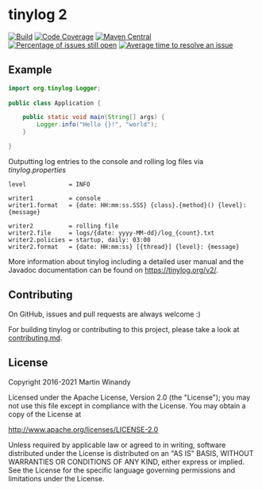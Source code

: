 tinylog 2
=========
[![Build](https://github.com/tinylog-org/tinylog/actions/workflows/build.yaml/badge.svg?branch=v2.4&event=push)](https://github.com/tinylog-org/tinylog/actions/workflows/build.yaml)
[![Code Coverage](https://codecov.io/gh/tinylog-org/tinylog/branch/v2.4/graph/badge.svg)](https://codecov.io/gh/tinylog-org/tinylog/branch/v2.4)
[![Maven Central](https://maven-badges.herokuapp.com/maven-central/org.tinylog/tinylog-impl/badge.svg)](https://search.maven.org/search?q=g:org.tinylog)
[![Percentage of issues still open](https://isitmaintained.com/badge/open/tinylog-org/tinylog.svg)](https://github.com/tinylog-org/tinylog/issues "Percentage of issues still open")
[![Average time to resolve an issue](http://isitmaintained.com/badge/resolution/tinylog-org/tinylog.svg)](https://github.com/tinylog-org/tinylog/issues "Average time to resolve an issue")

Example
-------

```java
import org.tinylog.Logger;
    
public class Application {

    public static void main(String[] args) {
        Logger.info("Hello {}!", "world");
    }

}
```

Outputting log entries to the console and rolling log files via *tinylog.properties*

```properties
level            = INFO

writer1          = console
writer1.format   = {date: HH:mm:ss.SSS} {class}.{method}() {level}: {message}

writer2          = rolling file
writer2.file     = logs/{date: yyyy-MM-dd}/log_{count}.txt
writer2.policies = startup, daily: 03:00
writer2.format   = {date: HH:mm:ss} [{thread}] {level}: {message}
```

More information about tinylog including a detailed user manual and the Javadoc documentation can be found on https://tinylog.org/v2/.

Contributing
------------

On GitHub, issues and pull requests are always welcome :)

For building tinylog or contributing to this project, please take a look at [contributing.md](./contributing.md).

License
-------

Copyright 2016-2021 Martin Winandy

Licensed under the Apache License, Version 2.0 (the "License"); you may not use this file except in compliance with the License. You may obtain a copy of the License at

http://www.apache.org/licenses/LICENSE-2.0

Unless required by applicable law or agreed to in writing, software distributed under the License is distributed on an "AS IS" BASIS, WITHOUT WARRANTIES OR CONDITIONS OF ANY KIND, either express or implied. See the License for the specific language governing permissions and limitations under the License.
